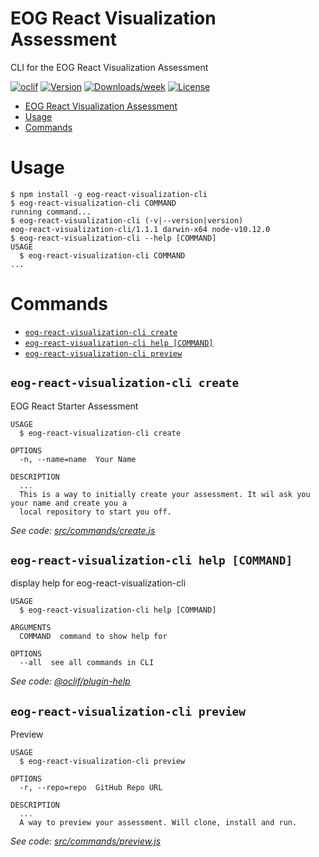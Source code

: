 # EOG React Visualization Assessment

CLI for the EOG React Visualization Assessment

[![oclif](https://img.shields.io/badge/cli-oclif-brightgreen.svg)](https://oclif.io)
[![Version](https://img.shields.io/npm/v/eog-react-visualization-cli.svg)](https://npmjs.org/package/eog-react-visualization-cli)
[![Downloads/week](https://img.shields.io/npm/dw/eog-react-visualization-cli.svg)](https://npmjs.org/package/eog-react-visualization-cli)
[![License](https://img.shields.io/npm/l/eog-react-visualization-cli.svg)](https://github.com/jwo/github-eog-react-visualization-cli/blob/master/package.json)

<!-- toc -->
* [EOG React Visualization Assessment](#eog-react-visualization-assessment)
* [Usage](#usage)
* [Commands](#commands)
<!-- tocstop -->

# Usage

<!-- usage -->
```sh-session
$ npm install -g eog-react-visualization-cli
$ eog-react-visualization-cli COMMAND
running command...
$ eog-react-visualization-cli (-v|--version|version)
eog-react-visualization-cli/1.1.1 darwin-x64 node-v10.12.0
$ eog-react-visualization-cli --help [COMMAND]
USAGE
  $ eog-react-visualization-cli COMMAND
...
```
<!-- usagestop -->

# Commands

<!-- commands -->
* [`eog-react-visualization-cli create`](#eog-react-visualization-cli-create)
* [`eog-react-visualization-cli help [COMMAND]`](#eog-react-visualization-cli-help-command)
* [`eog-react-visualization-cli preview`](#eog-react-visualization-cli-preview)

## `eog-react-visualization-cli create`

EOG React Starter Assessment

```
USAGE
  $ eog-react-visualization-cli create

OPTIONS
  -n, --name=name  Your Name

DESCRIPTION
  ...
  This is a way to initially create your assessment. It wil ask you your name and create you a
  local repository to start you off.
```

_See code: [src/commands/create.js](https://github.com/jwolgamott/eog-react-visualization-cli/blob/v1.1.1/src/commands/create.js)_

## `eog-react-visualization-cli help [COMMAND]`

display help for eog-react-visualization-cli

```
USAGE
  $ eog-react-visualization-cli help [COMMAND]

ARGUMENTS
  COMMAND  command to show help for

OPTIONS
  --all  see all commands in CLI
```

_See code: [@oclif/plugin-help](https://github.com/oclif/plugin-help/blob/v2.1.3/src/commands/help.ts)_

## `eog-react-visualization-cli preview`

Preview

```
USAGE
  $ eog-react-visualization-cli preview

OPTIONS
  -r, --repo=repo  GitHub Repo URL

DESCRIPTION
  ...
  A way to preview your assessment. Will clone, install and run.
```

_See code: [src/commands/preview.js](https://github.com/jwolgamott/eog-react-visualization-cli/blob/v1.1.1/src/commands/preview.js)_
<!-- commandsstop -->
